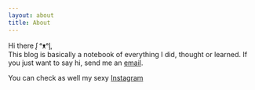 ```yaml
---
layout: about
title: About
---
```


Hi there ᶘ ᵒᴥᵒᶅ,  
This blog is basically a notebook of everything I did, thought or learned. If you just want to say hi, send me an [email](mailto:daleonpz@gmail.com).

You can check as well my sexy [Instagram](https://www.instagram.com/media?id=daleonpzinst)


<!--
In case you are interested in parkour check this other [site](https://myparkourjournal.com).
--> 


